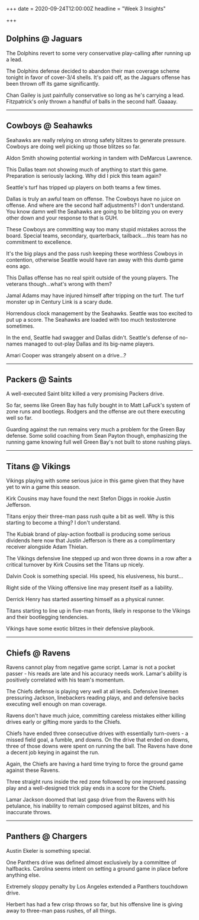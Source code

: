 +++
date = 2020-09-24T12:00:00Z
headline = "Week 3 Insights"

+++
## Dolphins @ Jaguars

The Dolphins revert to some very conservative play-calling after running up a lead.

The Dolphins defense decided to abandon their man coverage scheme tonight in favor of cover-3/4 shells. It's paid off, as the Jaguars offense has been thrown off its game significantly.

Chan Gailey is just painfully conservative so long as he's carrying a lead. Fitzpatrick's only thrown a handful of balls in the second half. Gaaaay.

***

## Cowboys @ Seahawks

Seahawks are really relying on strong safety blitzes to generate pressure. Cowboys are doing well picking up those blitzes so far.

Aldon Smith showing potential working in tandem with DeMarcus Lawrence.

This Dallas team not showing much of anything to start this game. Preparation is seriously lacking. Why did I pick this team again?

Seattle's turf has tripped up players on both teams a few times.

Dallas is truly an awful team on offense. The Cowboys have no juice on offense. And where are the second half adjustments? I don't understand. You know damn well the Seahawks are going to be blitzing you on every other down and your response to that is GUH.

These Cowboys are committing way too many stupid mistakes across the board. Special teams, secondary, quarterback, tailback....this team has no commitment to excellence.

It's the big plays and the pass rush keeping these worthless Cowboys in contention, otherwise Seattle would have ran away with this dumb game eons ago.

This Dallas offense has no real spirit outside of the young players. The veterans though...what's wrong with them?

Jamal Adams may have injured himself after tripping on the turf. The turf monster up in Century Link is a scary dude.

Horrendous clock management by the Seahawks. Seattle was too excited to put up a score. The Seahawks are loaded with too much testosterone sometimes.

In the end, Seattle had swagger and Dallas didn't. Seattle's defense of no-names managed to out-play Dallas and its big-name players.

Amari Cooper was strangely absent on a drive...?

***

## Packers @ Saints

A well-executed Saint blitz killed a very promising Packers drive.

So far, seems like Green Bay has fully bought in to Matt LaFuck's system of zone runs and bootlegs. Rodgers and the offense are out there executing well so far.

Guarding against the run remains very much a problem for the Green Bay defense. Some solid coaching from Sean Payton though, emphasizing the running game knowing full well Green Bay's not built to stone rushing plays.

***

## Titans @ Vikings

Vikings playing with some serious juice in this game given that they have yet to win a game this season.

Kirk Cousins may have found the next Stefon Diggs in rookie Justin Jefferson.

Titans enjoy their three-man pass rush quite a bit as well. Why is this starting to become a thing? I don't understand.

The Kubiak brand of play-action football is producing some serious dividends here now that Justin Jefferson is there as a complimentary receiver alongside Adam Thielan.

The Vikings defensive line stepped up and won three downs in a row after a critical turnover by Kirk Cousins set the Titans up nicely.

Dalvin Cook is something special. His speed, his elusiveness, his burst...

Right side of the Viking offensive line may present itself as a liability.

Derrick Henry has started asserting himself as a physical runner.

Titans starting to line up in five-man fronts, likely in response to the Vikings and their bootlegging tendencies.

Vikings have some exotic blitzes in their defensive playbook.

***

## Chiefs @ Ravens

Ravens cannot play from negative game script. Lamar is not a pocket passer - his reads are late and his accuracy needs work. Lamar's ability is positively correlated with his team's momentum.

The Chiefs defense is playing very well at all levels. Defensive linemen pressuring Jackson, linebackers reading plays, and and defensive backs executing well enough on man coverage.

Ravens don't have much juice, committing careless mistakes either killing drives early or gifting more yards to the Chiefs.

Chiefs have ended three consecutive drives with essentially turn-overs - a missed field goal, a fumble, and downs. On the drive that ended on downs, three of those downs were spent on running the ball. The Ravens have done a decent job keying in against the run.

Again, the Chiefs are having a hard time trying to force the ground game against these Ravens.

Three straight runs inside the red zone followed by one improved passing play and a well-designed trick play ends in a score for the Chiefs.

Lamar Jackson doomed that last gasp drive from the Ravens with his petulance, his inability to remain composed against blitzes, and his inaccurate throws.

***

## Panthers @ Chargers

Austin Ekeler is something special.

One Panthers drive was defined almost exclusively by a committee of halfbacks. Carolina seems intent on setting a ground game in place before anything else.

Extremely sloppy penalty by Los Angeles extended a Panthers touchdown drive.

Herbert has had a few crisp throws so far, but his offensive line is giving away to three-man pass rushes, of all things.